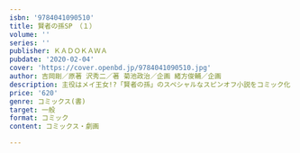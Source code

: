 ```yaml
---
isbn: '9784041090510'
title: 賢者の孫SP　（１）
volume: ''
series: ''
publisher: ＫＡＤＯＫＡＷＡ
pubdate: '2020-02-04'
cover: 'https://cover.openbd.jp/9784041090510.jpg'
author: 吉岡剛／原著 沢秀二／著 菊池政治／企画 緒方俊輔／企画
description: 主役はメイ王女!?「賢者の孫」のスペシャルなスピンオフ小説をコミック化
price: '620'
genre: コミックス(書)
target: 一般
format: コミック
content: コミックス・劇画

---
```

